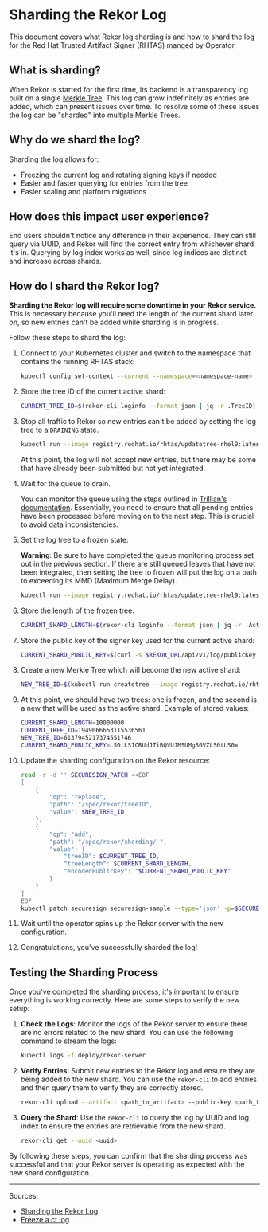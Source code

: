 # Sharding the Rekor Log

This document covers what Rekor log sharding is and how to shard the log for the Red Hat Trusted Artifact Signer (RHTAS) manged by Operator.

## What is sharding?

When Rekor is started for the first time, its backend is a transparency log built on a single [Merkle Tree](https://en.wikipedia.org/wiki/Merkle_tree).
This log can grow indefinitely as entries are added, which can present issues over time.
To resolve some of these issues the log can be "sharded" into multiple Merkle Trees.

## Why do we shard the log?

Sharding the log allows for:

* Freezing the current log and rotating signing keys if needed
* Easier and faster querying for entries from the tree
* Easier scaling and platform migrations

## How does this impact user experience?

End users shouldn't notice any difference in their experience.
They can still query via UUID, and Rekor will find the correct entry from whichever shard it's in.
Querying by log index works as well, since log indices are distinct and increase across shards.

## How do I shard the Rekor log?

**Sharding the Rekor log will require some downtime in your Rekor service.**
This is necessary because you'll need the length of the current shard later on, so new entries can't be added while sharding is in progress.

Follow these steps to shard the log:

1. Connect to your Kubernetes cluster and switch to the namespace that contains the running RHTAS stack:

   ```bash
   kubectl config set-context --current --namespace=<namespace-name>
   ```

1. Store the tree ID of the current active shard:

   ```bash
   CURRENT_TREE_ID=$(rekor-cli loginfo --format json | jq -r .TreeID)
   ```

1. Stop all traffic to Rekor so new entries can't be added by setting the log tree to a `DRAINING` state.

   ```bash
   kubectl run --image registry.redhat.io/rhtas/updatetree-rhel9:latest --restart=Never --attach=true --rm=true -q -- updatetree --admin_server=trillian-logserver:8091 --tree_id=${CURRENT_TREE_ID} --tree_state=DRAINING
   ```

   At this point, the log will not accept new entries, but there may be some that have already been submitted but not yet integrated.

1. Wait for the queue to drain.

   You can monitor the queue using the steps outlined in [Trillian's documentation](https://github.com/google/trillian/blob/master/docs/howto/freeze_a_ct_log.md#monitor-queue--integration). Essentially, you need to ensure that all pending entries have been processed before moving on to the next step. This is crucial to avoid data inconsistencies.

1. Set the log tree to a frozen state:

   **Warning**: Be sure to have completed the queue monitoring process set out in the previous section. If there are still queued leaves that have not been integrated, then setting the tree to frozen will put the log on a path to exceeding its MMD (Maximum Merge Delay).

   ```bash
   kubectl run --image registry.redhat.io/rhtas/updatetree-rhel9:latest --restart=Never --attach=true --rm=true -q -- updatetree --admin_server=trillian-logserver:8091 --tree_id=${CURRENT_TREE_ID} --tree_state=FROZEN
   ```

1. Store the length of the frozen tree:

   ```bash
   CURRENT_SHARD_LENGTH=$(rekor-cli loginfo --format json | jq -r .ActiveTreeSize)
   ```

1. Store the public key of the signer key used for the current active shard:

   ```bash
   CURRENT_SHARD_PUBLIC_KEY=$(curl -s $REKOR_URL/api/v1/log/publicKey | base64 | tr -d '\n')
   ```

1. Create a new Merkle Tree which will become the new active shard:

   ```bash
   NEW_TREE_ID=$(kubectl run createtree --image registry.redhat.io/rhtas/createtree-rhel9:latest --restart=Never --attach=true --rm=true -q -- -logtostderr=false --admin_server=trillian-logserver:8091 --display_name=rekor-tree)
   ```

1. At this point, we should have two trees: one is frozen, and the second is a new that will be used as the active shard. Example of stored values:

   ```bash
   CURRENT_SHARD_LENGTH=10000000
   CURRENT_TREE_ID=1949066653115536561
   NEW_TREE_ID=6137945217374551746
   CURRENT_SHARD_PUBLIC_KEY=LS0tLS1CRUdJTiBQVUJMSUMgS0VZLS0tLS0=
   ```

1. Update the sharding configuration on the Rekor resource:

   ```bash
   read -r -d '' SECURESIGN_PATCH <<EOF
   [
       {
           "op": "replace",
           "path": "/spec/rekor/treeID",
           "value": $NEW_TREE_ID
       },
       {
           "op": "add",
           "path": "/spec/rekor/sharding/-",
           "value": {
               "treeID": $CURRENT_TREE_ID,
               "treeLength": $CURRENT_SHARD_LENGTH,
               "encodedPublicKey": "$CURRENT_SHARD_PUBLIC_KEY"
           }
       }
   ]
   EOF
   kubectl patch securesign securesign-sample --type='json' -p=$SECURESIGN_PATCH
   ```

1. Wait until the operator spins up the Rekor server with the new configuration.

1. Congratulations, you've successfully sharded the log!

## Testing the Sharding Process

Once you've completed the sharding process, it's important to ensure everything is working correctly. Here are some steps to verify the new setup:

1. **Check the Logs**: Monitor the logs of the Rekor server to ensure there are no errors related to the new shard. You can use the following command to stream the logs:

   ```bash
   kubectl logs -f deploy/rekor-server
   ```

1. **Verify Entries**: Submit new entries to the Rekor log and ensure they are being added to the new shard. You can use the `rekor-cli` to add entries and then query them to verify they are correctly stored.

   ```bash
   rekor-cli upload --artifact <path_to_artifact> --public-key <path_to_public_key>
   ```

1. **Query the Shard**: Use the `rekor-cli` to query the log by UUID and log index to ensure the entries are retrievable from the new shard.

   ```bash
   rekor-cli get --uuid <uuid>
   ```

By following these steps, you can confirm that the sharding process was successful and that your Rekor server is operating as expected with the new shard configuration.

---

Sources:
- [Sharding the Rekor Log](https://docs.sigstore.dev/logging/sharding/)
- [Freeze a ct log](https://github.com/google/trillian/blob/master/docs/howto/freeze_a_ct_log.md)
